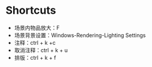 # Shortcuts

- 场景内物品放大：F
- 场景背景设置：Windows-Rendering-Lighting Settings
- 注释：ctrl + k +c
- 取消注释：ctrl + k + u
- 排版：ctrl + k + f